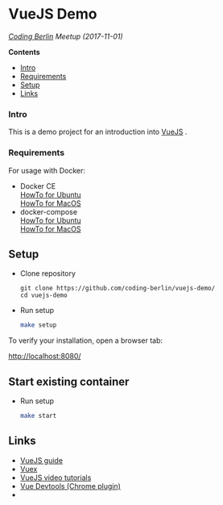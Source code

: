 # VueJS Demo

_[Coding Berlin](https://www.meetup.com/CODING-BERLIN) Meetup (2017-11-01)_

**Contents**

- [Intro](#intro)
- [Requirements](#requirements)
- [Setup](#setup)
- [Links](#links)

### Intro

This is a demo project for an introduction into [VueJS](https://vuejs.org/) .  

### Requirements

For usage with Docker:

- Docker CE  
  [HowTo for Ubuntu](https://docs.docker.com/engine/installation/linux/ubuntu/#install-using-the-repository)   
  [HowTo for MacOS](https://docs.docker.com/docker-for-mac/install/) 
- docker-compose  
  [HowTo for Ubuntu](https://docs.docker.com/compose/install/)   
  [HowTo for MacOS](https://docs.docker.com/docker-for-mac/install/) 

## Setup

- Clone repository
  ```
  git clone https://github.com/coding-berlin/vuejs-demo/
  cd vuejs-demo
  ```
  
- Run setup 
  ```bash
  make setup
  ```
    
To verify your installation, open a browser tab:

[http://localhost:8080/](http://localhost:8080/)

## Start existing container

- Run setup 
  ```bash
  make start
  ```

## Links

- [VueJS guide](https://vuejs.org/v2/guide/)
- [Vuex](https://vuex.vuejs.org/en/)
- [VueJS video tutorials](https://laracasts.com/series/learn-vue-2-step-by-step)
- [Vue Devtools (Chrome plugin)](https://chrome.google.com/webstore/detail/vuejs-devtools/nhdogjmejiglipccpnnnanhbledajbpd)
- 
